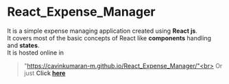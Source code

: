 # React_Expense_Manager

It is a simple expense managing application created using **React js**.<br>
It covers most of the basic concepts of React like **components** handling and **states**.<br>
It is hosted online in 
>"https://cavinkumaran-m.github.io/React_Expense_Manager/"<br>
Or just **Click [here](https://cavinkumaran-m.github.io/React_Expense_Manager/)**

